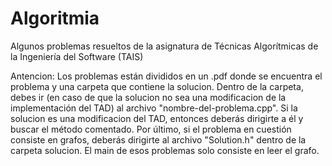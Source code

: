 # Algoritmia
Algunos problemas resueltos de la asignatura de Técnicas Algorítmicas de la Ingeniería del Software (TAIS)

Antencion:
Los problemas están divididos en un .pdf donde se encuentra el problema y una carpeta que contiene la solucion.
Dentro de la carpeta, debes ir (en caso de que la solucion no sea una modificacion de la implementación del TAD)
al archivo "nombre-del-problema.cpp". Si la solucion es una modificacion del TAD, entonces deberás dirigirte a él y buscar
el método comentado. Por último, si el problema en cuestión consiste en grafos, deberás dirigirte al archivo "Solution.h" dentro de la carpeta solucion. El main de esos problemas solo consiste en leer el grafo.
